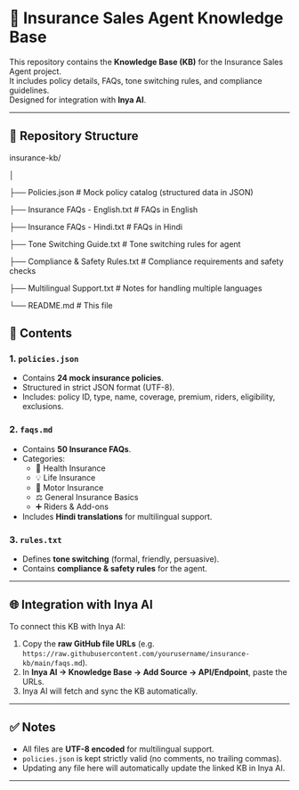 # 📘 Insurance Sales Agent Knowledge Base

This repository contains the **Knowledge Base (KB)** for the Insurance Sales Agent project.  
It includes policy details, FAQs, tone switching rules, and compliance guidelines.  
Designed for integration with **Inya AI**.

---
## 📂 Repository Structure

insurance-kb/

│

├── Policies.json                 # Mock policy catalog (structured data in JSON)

├── Insurance FAQs - English.txt  # FAQs in English

├── Insurance FAQs - Hindi.txt    # FAQs in Hindi

├── Tone Switching Guide.txt      # Tone switching rules for agent

├── Compliance & Safety Rules.txt # Compliance requirements and safety checks

├── Multilingual Support.txt      # Notes for handling multiple languages

└── README.md                     # This file



## 📑 Contents

### 1. `policies.json`
- Contains **24 mock insurance policies**.  
- Structured in strict JSON format (UTF-8).  
- Includes: policy ID, type, name, coverage, premium, riders, eligibility, exclusions.

### 2. `faqs.md`
- Contains **50 Insurance FAQs**.  
- Categories:  
  - 🏥 Health Insurance  
  - 💡 Life Insurance  
  - 🚗 Motor Insurance  
  - ⚖️ General Insurance Basics  
  - ➕ Riders & Add-ons  
- Includes **Hindi translations** for multilingual support.

### 3. `rules.txt`
- Defines **tone switching** (formal, friendly, persuasive).  
- Contains **compliance & safety rules** for the agent.  

---

## 🌐 Integration with Inya AI

To connect this KB with Inya AI:  
1. Copy the **raw GitHub file URLs** (e.g. `https://raw.githubusercontent.com/yourusername/insurance-kb/main/faqs.md`).  
2. In **Inya AI → Knowledge Base → Add Source → API/Endpoint**, paste the URLs.  
3. Inya AI will fetch and sync the KB automatically.  

---

## ✅ Notes
- All files are **UTF-8 encoded** for multilingual support.  
- `policies.json` is kept strictly valid (no comments, no trailing commas).  
- Updating any file here will automatically update the linked KB in Inya AI.  

---
